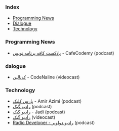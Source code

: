 ### Index

* [Programming News](#programming-news)
* [Dialogue](#dalogue)
* [Technology](#technology)

### Programming News

* [پادکست کافه برنامه نویس](https://anchor.fm/codemy) - CafeCodemy (podcast)

### dalogue

* [کدنالین](https://youtube.com/@techwithtori) - CodeNaline (videocast)

### Technology

* [پارس کلیک](https://anchor.fm/parsclick/) - Amir Azimi (podcast)
* [رادیو گیک](https://soundcloud.com/jadijadi) (podcast)
* [رادیو گیک](https://anchor.fm/radiojadi) - Jadi (podcast)
* [رادیو گیک](https://www.youtube.com/playlist?list=PL-tKrPVkKKE1peHomci9EH7BmafxdXKGn) (videocast)
* [Radio Developer - رادیو دولوپر](https://castbox.fm/channel/id4407294) (podcast)
